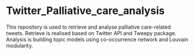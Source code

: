 # Twitter_Palliative_care_analysis
This repository is used to retrieve and analyse palliative care-related tweets. Retrieve is realised based on Twitter API and Tweepy package. Analysis is building topic models using co-occurrence network and Louvain modularity. 
